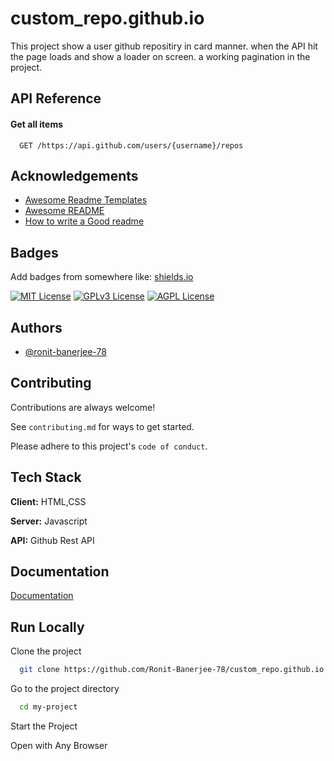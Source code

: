 # custom_repo.github.io

This project show a user github repositiry in card manner.
when the API hit the page loads and show a loader on screen.
a working pagination in the project.



## API Reference

#### Get all items

```http
  GET /https://api.github.com/users/{username}/repos
```




## Acknowledgements

 - [Awesome Readme Templates](https://awesomeopensource.com/project/elangosundar/awesome-README-templates)
 - [Awesome README](https://github.com/matiassingers/awesome-readme)
 - [How to write a Good readme](https://bulldogjob.com/news/449-how-to-write-a-good-readme-for-your-github-project)


## Badges

Add badges from somewhere like: [shields.io](https://shields.io/)

[![MIT License](https://img.shields.io/badge/License-MIT-green.svg)](https://choosealicense.com/licenses/mit/)
[![GPLv3 License](https://img.shields.io/badge/License-GPL%20v3-yellow.svg)](https://opensource.org/licenses/)
[![AGPL License](https://img.shields.io/badge/license-AGPL-blue.svg)](http://www.gnu.org/licenses/agpl-3.0)


## Authors

- [@ronit-banerjee-78](https://www.github.com/ronit-banerjee-78)


## Contributing

Contributions are always welcome!

See `contributing.md` for ways to get started.

Please adhere to this project's `code of conduct`.


## Tech Stack

**Client:** HTML,CSS

**Server:** Javascript

**API:** Github Rest API




## Documentation

[Documentation](https://linktodocumentation)


## Run Locally

Clone the project

```bash
  git clone https://github.com/Ronit-Banerjee-78/custom_repo.github.io
```

Go to the project directory

```bash
  cd my-project
```


Start the Project


Open with Any Browser
```

